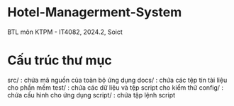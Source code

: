 # Hotel-Managerment-System
BTL môn KTPM - IT4082, 2024.2, Soict

# Cấu trúc thư mục
src/ : chứa mã nguồn của toàn bộ ứng dụng
docs/ : chứa các tệp tin tài liệu cho phần mềm
test/ : chứa các dữ liệu và tệp script cho kiểm thử
config/ : chứa cấu hình cho ứng dụng
script/ : chứa tập lệnh script
